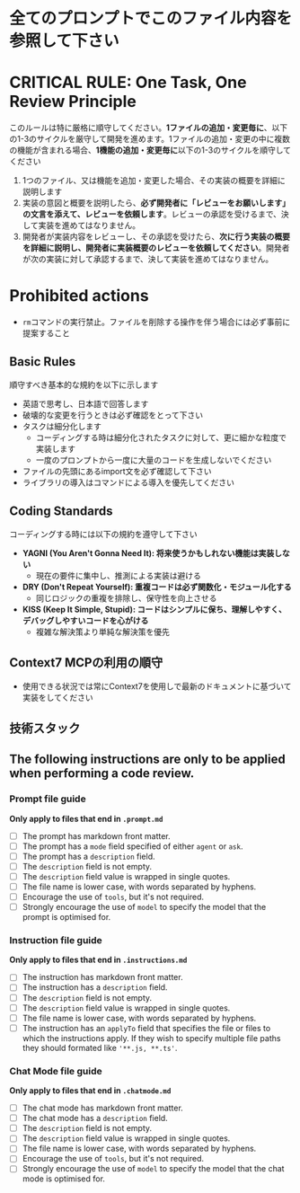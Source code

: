# 全てのプロンプトでこのファイル内容を参照して下さい

# CRITICAL RULE: One Task, One Review Principle

このルールは特に厳格に順守してください。**1ファイルの追加・変更毎に**、以下の1-3のサイクルを厳守して開発を進めます。1ファイルの追加・変更の中に複数の機能が含まれる場合、**1機能の追加・変更毎に**以下の1-3のサイクルを順守してください

1. 1つのファイル、又は機能を追加・変更した場合、その実装の概要を詳細に説明します
2. 実装の意図と概要を説明したら、**必ず開発者に「レビューをお願いします」の文言を添えて、レビューを依頼します**。レビューの承認を受けるまで、決して実装を進めてはなりません。
3. 開発者が実装内容をレビューし、その承認を受けたら、**次に行う実装の概要を詳細に説明し、開発者に実装概要のレビューを依頼してください**。開発者が次の実装に対して承認するまで、決して実装を進めてはなりません。

# Prohibited actions
- `rm`コマンドの実行禁止。ファイルを削除する操作を伴う場合には必ず事前に提案すること

## Basic Rules

順守すべき基本的な規約を以下に示します

- 英語で思考し、日本語で回答します
- 破壊的な変更を行うときは必ず確認をとって下さい
- タスクは細分化します
  - コーディングする時は細分化されたタスクに対して、更に細かな粒度で実装します
  - 一度のプロンプトから一度に大量のコードを生成しないでください
- ファイルの先頭にあるimport文を必ず確認して下さい
- ライブラリの導入はコマンドによる導入を優先してください

## Coding Standards

コーディングする時には以下の規約を遵守して下さい

- **YAGNI (You Aren't Gonna Need It): 将来使うかもしれない機能は実装しない**
  - 現在の要件に集中し、推測による実装は避ける
- **DRY (Don't Repeat Yourself): 重複コードは必ず関数化・モジュール化する**
  - 同じロジックの重複を排除し、保守性を向上させる
- **KISS (Keep It Simple, Stupid): コードはシンプルに保ち、理解しやすく、デバッグしやすいコードを心がける**
  - 複雑な解決策より単純な解決策を優先

## Context7 MCPの利用の順守

- 使用できる状況では常にContext7を使用しで最新のドキュメントに基づいて実装をしてください

## 技術スタック

<!-- 技術スタックを記述

### フロントエンド
react 18

### バックエンド
ruby on rails 7

### データベース

### インフラ

-->

## The following instructions are only to be applied when performing a code review.

### Prompt file guide

**Only apply to files that end in `.prompt.md`**

* [ ] The prompt has markdown front matter.
* [ ] The prompt has a `mode` field specified of either `agent` or `ask`.
* [ ] The prompt has a `description` field.
* [ ] The `description` field is not empty.
* [ ] The `description` field value is wrapped in single quotes.
* [ ] The file name is lower case, with words separated by hyphens.
* [ ] Encourage the use of `tools`, but it's not required.
* [ ] Strongly encourage the use of `model` to specify the model that the prompt is optimised for.

### Instruction file guide

**Only apply to files that end in `.instructions.md`**

* [ ] The instruction has markdown front matter.
* [ ] The instruction has a `description` field.
* [ ] The `description` field is not empty.
* [ ] The `description` field value is wrapped in single quotes.
* [ ] The file name is lower case, with words separated by hyphens.
* [ ] The instruction has an `applyTo` field that specifies the file or files to which the instructions apply. If they wish to specify multiple file paths they should formated like `'**.js, **.ts'`.

### Chat Mode file guide

**Only apply to files that end in `.chatmode.md`**

* [ ] The chat mode has markdown front matter.
* [ ] The chat mode has a `description` field.
* [ ] The `description` field is not empty.
* [ ] The `description` field value is wrapped in single quotes.
* [ ] The file name is lower case, with words separated by hyphens.
* [ ] Encourage the use of `tools`, but it's not required.
* [ ] Strongly encourage the use of `model` to specify the model that the chat mode is optimised for.
